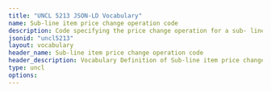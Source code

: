 ```yaml
---
title: "UNCL 5213 JSON-LD Vocabulary"
name: Sub-line item price change operation code
description: Code specifying the price change operation for a sub- line item.
jsonid: "uncl5213"
layout: vocabulary
header_name: Sub-line item price change operation code
header_description: Vocabulary Definition of Sub-line item price change operation code semantics in HTML format. JSON-LD format is available at [uncl5213.jsonld](/vocabulary/uncl5213.jsonld)
type: uncl
options:
---
```

